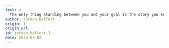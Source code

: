 ```yaml
---
text: >
  The only thing standing between you and your goal is the story you keep telling yourself as to why you can't achieve it.
author: Jordan Belfort
origin: 1
origin_url:
id: jordan_belfort-1
date: 2025-09-02 
---
```


